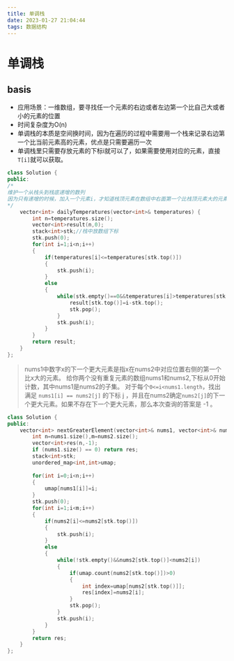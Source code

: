 ```yaml
---
title: 单调栈
date: 2023-01-27 21:04:44
tags: 数据结构
---
```

# 单调栈
## basis
- 应用场景：一维数组，要寻找任一个元素的右边或者左边第一个比自己大或者小的元素的位置
- 时间复杂度为O(n)
- 单调栈的本质是空间换时间，因为在遍历的过程中需要用一个栈来记录右边第一个比当前元素高的元素，优点是只需要遍历一次
- 单调栈里只需要存放元素的下标i就可以了，如果需要使用对应的元素，直接``T[i]``就可以获取。
```c++
class Solution {
public:
/*
维护一个从栈头到栈底递增的数列
因为只有递增的时候，加入一个元素i，才知道栈顶元素在数组中右面第一个比栈顶元素大的元素是i。
*/
    vector<int> dailyTemperatures(vector<int>& temperatures) {
        int n=temperatures.size();
        vector<int>result(n,0);
        stack<int>stk;//栈中放数组下标
        stk.push(0);
        for(int i=1;i<n;i++)
        {
            if(temperatures[i]<=temperatures[stk.top()])
            {
                stk.push(i);
            }
            else
            {
                while(stk.empty()==0&&temperatures[i]>temperatures[stk.top()]){
                    result[stk.top()]=i-stk.top();
                    stk.pop();
                }
                stk.push(i);
            }
        }
        return result;
    }
};
```
>nums1中数字x的下一个更大元素是指x在nums2中对应位置右侧的第一个比x大的元素。
给你两个没有重复元素的数组nums1和nums2,下标从0开始计数，其中nums1是nums2的子集。
对于每个``0<=i<nums1.length``，找出满足 ``nums1[i] == nums2[j]`` 的下标 j ，并且在nums2确定``nums2[j]``的下一个更大元素。如果不存在下一个更大元素，那么本次查询的答案是 -1 。
```c++
class Solution {
public:
    vector<int> nextGreaterElement(vector<int>& nums1, vector<int>& nums2) {
        int n=nums1.size(),m=nums2.size();
        vector<int>res(n,-1);
        if (nums1.size() == 0) return res;
        stack<int>stk;
        unordered_map<int,int>umap;
        
        for(int i=0;i<n;i++)
        {
            umap[nums1[i]]=i;
        }
        stk.push(0);
        for(int i=1;i<m;i++)
        {
            if(nums2[i]<=nums2[stk.top()])
            {
                stk.push(i);
            }
            else
            {
                while(!stk.empty()&&nums2[stk.top()]<nums2[i])
                {
                    if(umap.count(nums2[stk.top()])>0)
                    {
                        int index=umap[nums2[stk.top()]];
                        res[index]=nums2[i];
                    }
                    stk.pop();
                }
                stk.push(i);
            }
        }
        return res;
    }
};
```